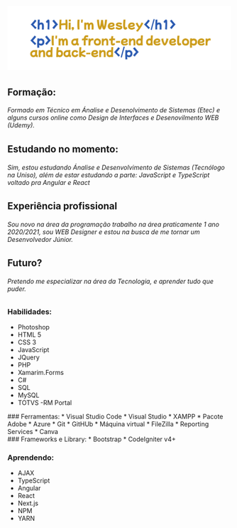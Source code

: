 # <img src="apresentacao.png">

## Formação:
###### Formado em Técnico em Ánalise e Desenolvimento de Sistemas (Etec) e alguns cursos online como Design de Interfaces e Desenovilmento WEB (Udemy).
## Estudando no momento:
###### Sim, estou estudando Ánalise e Desenvolvimento de Sistemas (Tecnólogo  na Uniso), além de estar estudando a parte: JavaScript e TypeScript voltado pra Angular e React
## Experiência profissional
###### Sou novo na área da programação trabalho na área praticamente 1 ano 2020/2021, sou WEB Designer e estou na busca de me tornar um Desenvolvedor Júnior.
## Futuro?
###### Pretendo me especializar na área da Tecnologia, e aprender tudo que puder.
### Habilidades:
* Photoshop
* HTML 5
* CSS 3
* JavaScript
* JQuery
* PHP
* Xamarim.Forms
* C#
* SQL
* MySQL
* TOTVS -RM Portal

<div style="float: left">
  <div>
    ### Ferramentas:
    * Visual Studio Code
    * Visual Studio
    * XAMPP
    * Pacote Adobe
    * Azure
    * Git
    * GitHUb
    * Máquina virtual
    * FileZilla
    * Reporting Services
    * Canva
  </div>
  <div>
    ### Frameworks e Library:
    * Bootstrap
    * CodeIgniter v4+
   <div>
     <div>

### Aprendendo:
* AJAX
* TypeScript
* Angular
* React
* Next.js
* NPM
* YARN

